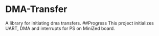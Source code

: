 # DMA-Transfer
A library for initiating dma transfers.
##Progress
This project initializes UART, DMA and interrupts for PS on MiniZed board.